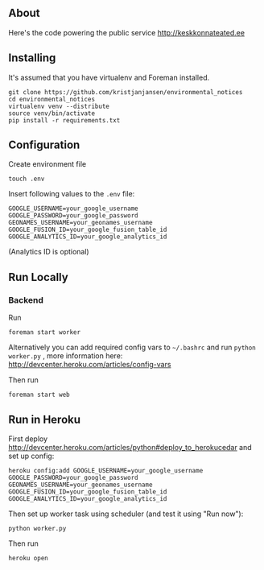 ## About 

Here's the code powering the public service http://keskkonnateated.ee

## Installing

It's assumed that you have virtualenv and Foreman installed.

```
git clone https://github.com/kristjanjansen/environmental_notices
cd environmental_notices
virtualenv venv --distribute
source venv/bin/activate
pip install -r requirements.txt
```

## Configuration

Create environment file
```
touch .env
```

Insert following values to the ```.env``` file:
```
GOOGLE_USERNAME=your_google_username
GOOGLE_PASSWORD=your_google_password
GEONAMES_USERNAME=your_geonames_username
GOOGLE_FUSION_ID=your_google_fusion_table_id
GOOGLE_ANALYTICS_ID=your_google_analytics_id
```

(Analytics ID is optional)


## Run Locally

### Backend

Run
```
foreman start worker
```

Alternatively you can add required config vars to ```~/.bashrc``` and run ```python worker.py``` , more information here: http://devcenter.heroku.com/articles/config-vars

Then run

```
foreman start web
```

## Run in Heroku

First deploy http://devcenter.heroku.com/articles/python#deploy_to_herokucedar and set up config:

```
heroku config:add GOOGLE_USERNAME=your_google_username GOOGLE_PASSWORD=your_google_password GEONAMES_USERNAME=your_geonames_username GOOGLE_FUSION_ID=your_google_fusion_table_id
GOOGLE_ANALYTICS_ID=your_google_analytics_id
```

Then set up worker task using scheduler (and test it using "Run now"):
```
python worker.py
```

Then run
```
heroku open
```